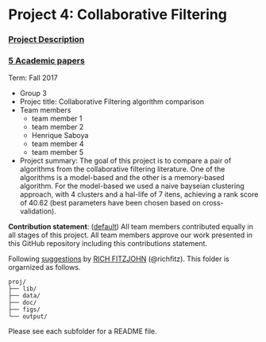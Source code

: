 # Project 4: Collaborative Filtering

### [Project Description](doc/project4_desc.md)
### [5 Academic papers](doc/Papers)
Term: Fall 2017

+ Group 3
+ Projec title: Collaborative Filtering algorithm comparison
+ Team members
	+ team member 1
	+ team member 2
	+ Henrique Saboya
	+ team member 4
	+ team member 5
+ Project summary: The goal of this project is to compare a pair of algorithms from the collaborative filtering literature. One of the algorithms is a model-based and the other is a memory-based algorithm. For the model-based we used a naive bayseian clustering approach, with 4 clusters and a hal-life of 7 itens, achieving a rank score of 40.62 (best parameters have been chosen based on cross-validation).
	
**Contribution statement**: ([default](doc/a_note_on_contributions.md)) All team members contributed equally in all stages of this project. All team members approve our work presented in this GitHub repository including this contributions statement. 

Following [suggestions](http://nicercode.github.io/blog/2013-04-05-projects/) by [RICH FITZJOHN](http://nicercode.github.io/about/#Team) (@richfitz). This folder is orgarnized as follows.

```
proj/
├── lib/
├── data/
├── doc/
├── figs/
└── output/
```

Please see each subfolder for a README file.
